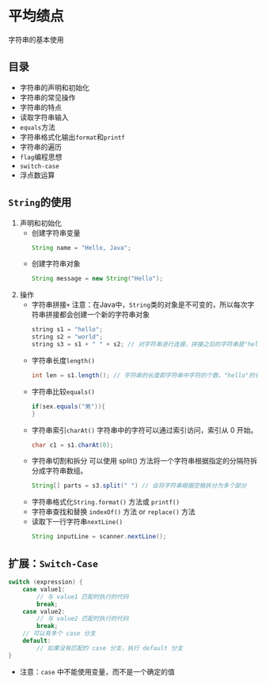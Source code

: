 # 平均绩点

字符串的基本使用

## 目录

- 字符串的声明和初始化
- 字符串的常见操作
- 字符串的特点
- 读取字符串输入
- `equals`方法
- 字符串格式化输出`format`和`printf`
- 字符串的遍历
- `flag`编程思想
- `switch-case`
- 浮点数运算

## `String`的使用
1. 声明和初始化
   - 创建字符串变量
     ``` java
     String name = "Hello, Java";
     ```
   - 创建字符串对象
     ``` java
     String message = new String("Hello");
     ```
3. 操作
   - 字符串拼接`+`
     注意：在Java中，`String`类的对象是不可变的，所以每次字符串拼接都会创建一个新的字符串对象
     ``` java
     string s1 = "hello";
     string s2 = "world";
     string s3 = s1 + " " + s2; // 对字符串进行连接，拼接之后的字符串是"hello world", 中间加了空格
     ```
   - 字符串长度`length()`
     ``` java
     int len = s1.length(); // 字符串的长度即字符串中字符的个数，"hello"的长度为5
     ```
   - 字符串比较`equals()`
     ``` java
     if(sex.equals("男")){
     }
     ```
   - 字符串索引`charAt()`
     字符串中的字符可以通过索引访问，索引从 0 开始。
     ``` java
     char c1 = s1.charAt(0);
     ```
   - 字符串切割和拆分
     可以使用 split() 方法将一个字符串根据指定的分隔符拆分成字符串数组。
     ``` java
     String[] parts = s3.split(" ") // 会将字符串根据空格拆分为多个部分
     ```
   - 字符串格式化`String.format()` 方法或 `printf()`
   - 字符串查找和替换 `indexOf()` 方法 or `replace()` 方法
   - 读取下一行字符串`nextLine()`
     ``` java
     String inputLine = scanner.nextLine();
     ```
     
## 扩展：`Switch-Case`
``` java
switch (expression) {
    case value1:
        // 与 value1 匹配时执行的代码
        break;
    case value2:
        // 与 value2 匹配时执行的代码
        break;
    // 可以有多个 case 分支
    default:
        // 如果没有匹配的 case 分支，执行 default 分支
}
```
* 注意：`case` 中不能使用变量，而不是一个确定的值
